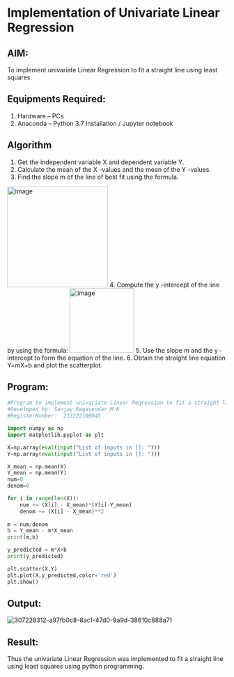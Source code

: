 # Implementation of Univariate Linear Regression
## AIM:
To implement univariate Linear Regression to fit a straight line using least squares.

## Equipments Required:
1. Hardware – PCs
2. Anaconda – Python 3.7 Installation / Jupyter notebook

## Algorithm
1. Get the independent variable X and dependent variable Y.
2. Calculate the mean of the X -values and the mean of the Y -values.
3. Find the slope m of the line of best fit using the formula. 
<img width="231" alt="image" src="https://user-images.githubusercontent.com/93026020/192078527-b3b5ee3e-992f-46c4-865b-3b7ce4ac54ad.png">
4. Compute the y -intercept of the line by using the formula:
<img width="148" alt="image" src="https://user-images.githubusercontent.com/93026020/192078545-79d70b90-7e9d-4b85-9f8b-9d7548a4c5a4.png">
5. Use the slope m and the y -intercept to form the equation of the line.
6. Obtain the straight line equation Y=mX+b and plot the scatterplot.

## Program:
```py
#Program to implement univariate Linear Regression to fit a straight line using least squares.
#Developed by: Sanjay Ragavendar M K
#RegisterNumber:  212222100045

import numpy as np
import matplotlib.pyplot as plt

X=np.array(eval(input("List of inputs in []: ")))
Y=np.array(eval(input("List of inputs in []: ")))

X_mean = np.mean(X)
Y_mean = np.mean(Y)
num=0
denom=0 

for i in range(len(X)):
    num += (X[i] - X_mean)*(Y[i]-Y_mean)
    denom += (X[i] - X_mean)**2
    
m = num/denom
b = Y_mean - m*X_mean
print(m,b)

y_predicted = m*X+b
print(y_predicted)

plt.scatter(X,Y)
plt.plot(X,y_predicted,color='red')
plt.show()
```

## Output:
![307228312-a97fb0c8-8ac1-47d0-9a9d-38610c888a71](https://github.com/SanjayRagavendar/Find-the-best-fit-line-using-Least-Squares-Method/assets/91368803/718c4029-b915-42c2-b4ed-b8eec2e441bb)


## Result:
Thus the univariate Linear Regression was implemented to fit a straight line using least squares using python programming.
